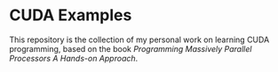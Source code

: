 # CUDA Examples

This repository is the collection of my personal work on learning CUDA programming, based on the book _Programming Massively Parallel Processors A Hands-on Approach_.
